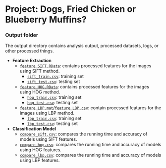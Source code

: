 # Project: Dogs, Fried Chicken or Blueberry Muffins? 
### Output folder

The output directory contains analysis output, processed datasets, logs, or other processed things.

+ **Feature Extraction**  
  + [`feature_SIFT.RData`](feature_SIFT.RData): contains processed features for the images using SIFT method. 
    + [`sift_train.csv`](sift_train.csv): training set 
    + [`sift_test.csv`](sift_test.csv): testing set 
  + [`feature_HOG.RData`](feature_HOG.RData): contains processed features for the images using HOG method.  
    + [`hog_train.csv`](hot_train.csv): training set  
    + [`hog_test.csv`](hog_test.csv): testing set 
  + [`feature_LBP.mat`](feature_LBP.mat)/[`feature_LBP.csv`](feature_LBP.csv): contain processed features for the images using LBP method. 
    + [`lbp_train.csv`](lbp_train.csv): training set
    + [`lbp_test.csv`](lbp_test.csv): testing set  
+ **Classification Model**  
  + [`compare_sift.csv`](compare_sift.csv): compares the running time and accuracy of models using SIFT features.
  + [`compare_hog.csv`](compare_hog.csv): compares the running time and accuracy of models using HOG features.
  + [`compare_lbp.csv`](compare_lbp.csv): compares the running time and accuracy of models using LBP features.

